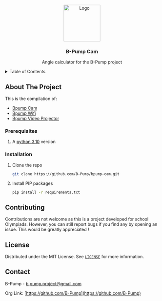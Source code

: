 <br />
<div align="center">
    <a href="https://github.com/B-Pump">
        <img src="https://black_hole-3kf-1-q4182424.deta.app/api/photo/j96zwgywbt3r.png" alt="Logo" width="120" height="120">
    </a>
    <h3 align="center">B-Pump Cam</h3>
    <p align="center">Angle calculator for the B-Pump project</p>
</div>



<details>
    <summary>Table of Contents</summary>        
</details>

## About The Project

This is the compilation of:
- [Bpump Cam](https://github.com/B-Pump/bpump-cam)
- [Bpump Wifi](https://github.com/B-Pump/bpump-wifi)
- [Bpump Video Projector](https://github.com/B-Pump/bpump-videoproj)

### Prerequisites

1. A [python 3.10](https://www.python.org/downloads/release/python-3100/) version

### Installation

1. Clone the repo
    ```sh
    git clone https://github.com/B-Pump/bpump-cam.git
    ```
2. Install PIP packages
    ```sh
    pip install -r requirements.txt
    ```

## Contributing

Contributions are not welcome as this is a project developed for school Olympiads. However, you can still report bugs if you find any by opening an issue. This would be greatly appreciated !

## License

Distributed under the MIT License. See [`LICENSE`][license-url] for more information.

## Contact

B-Pump - [b.pump.project@gmail.com](mailto:b.pump.project@gmail.com)

Org Link: [https://github.com/B-Pump](https://github.com/B-Pump)

[stars-shield]: https://img.shields.io/github/stars/B-Pump/bpump-cam.svg?style=for-the-badge
[stars-url]: https://github.com/B-Pump/bpump-cam/stargazers
[issues-shield]: https://img.shields.io/github/issues/B-Pump/bpump-cam.svg?style=for-the-badge
[issues-url]: https://github.com/B-Pump/bpump-cam/issues
[license-shield]: https://img.shields.io/github/license/B-Pump/bpump-cam.svg?style=for-the-badge
[license-url]: https://github.com/B-Pump/bpump-cam/blob/master/LICENSE
[repo-screenshot]: https://black_hole-3kf-1-q4182424.deta.app/api/photo/zf20oha5kioh.png
